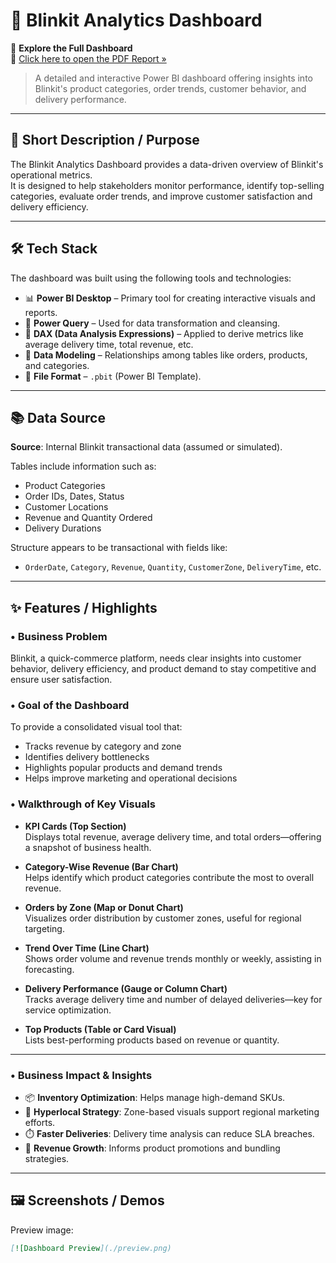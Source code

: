 # 🛒 Blinkit Analytics Dashboard

🚀 **Explore the Full Dashboard**  
📄 [Click here to open the PDF Report »](./BlinkitDashboard.pdf)

> A detailed and interactive Power BI dashboard offering insights into Blinkit's product categories, order trends, customer behavior, and delivery performance.

---

## 📌 Short Description / Purpose

The Blinkit Analytics Dashboard provides a data-driven overview of Blinkit's operational metrics.  
It is designed to help stakeholders monitor performance, identify top-selling categories, evaluate order trends, and improve customer satisfaction and delivery efficiency.

---

## 🛠️ Tech Stack

The dashboard was built using the following tools and technologies:

- 📊 **Power BI Desktop** – Primary tool for creating interactive visuals and reports.  
- 🔄 **Power Query** – Used for data transformation and cleansing.  
- 📐 **DAX (Data Analysis Expressions)** – Applied to derive metrics like average delivery time, total revenue, etc.  
- 🧩 **Data Modeling** – Relationships among tables like orders, products, and categories.  
- 📁 **File Format** – `.pbit` (Power BI Template).

---

## 📚 Data Source

**Source**: Internal Blinkit transactional data (assumed or simulated).

Tables include information such as:
- Product Categories
- Order IDs, Dates, Status
- Customer Locations
- Revenue and Quantity Ordered
- Delivery Durations

Structure appears to be transactional with fields like:
- `OrderDate`, `Category`, `Revenue`, `Quantity`, `CustomerZone`, `DeliveryTime`, etc.

---

## ✨ Features / Highlights

### • Business Problem  
Blinkit, a quick-commerce platform, needs clear insights into customer behavior, delivery efficiency, and product demand to stay competitive and ensure user satisfaction.

### • Goal of the Dashboard  
To provide a consolidated visual tool that:
- Tracks revenue by category and zone  
- Identifies delivery bottlenecks  
- Highlights popular products and demand trends  
- Helps improve marketing and operational decisions

### • Walkthrough of Key Visuals

- **KPI Cards (Top Section)**  
  Displays total revenue, average delivery time, and total orders—offering a snapshot of business health.

- **Category-Wise Revenue (Bar Chart)**  
  Helps identify which product categories contribute the most to overall revenue.

- **Orders by Zone (Map or Donut Chart)**  
  Visualizes order distribution by customer zones, useful for regional targeting.

- **Trend Over Time (Line Chart)**  
  Shows order volume and revenue trends monthly or weekly, assisting in forecasting.

- **Delivery Performance (Gauge or Column Chart)**  
  Tracks average delivery time and number of delayed deliveries—key for service optimization.

- **Top Products (Table or Card Visual)**  
  Lists best-performing products based on revenue or quantity.

---

### • Business Impact & Insights

- 📦 **Inventory Optimization**: Helps manage high-demand SKUs.  
- 📍 **Hyperlocal Strategy**: Zone-based visuals support regional marketing efforts.  
- ⏱️ **Faster Deliveries**: Delivery time analysis can reduce SLA breaches.  
- 💸 **Revenue Growth**: Informs product promotions and bundling strategies.

---

## 🖼️ Screenshots / Demos
Preview image:
```markdown
[![Dashboard Preview](./preview.png)

